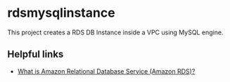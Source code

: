 # rdsmysqlinstance

This project creates a RDS DB Instance inside a VPC using MySQL engine.

## Helpful links

- [What is Amazon Relational Database Service (Amazon RDS)?][1]

[1]: https://docs.aws.amazon.com/AmazonRDS/latest/UserGuide/Welcome.html